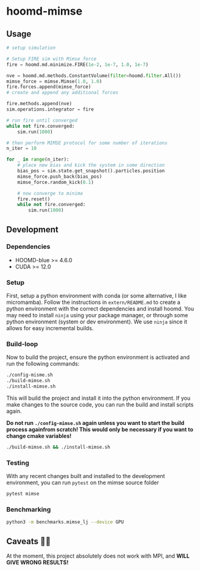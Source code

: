 # hoomd-mimse

## Usage

``` python
# setup simulation

# Setup FIRE sim with Mimse force
fire = hoomd.md.minimize.FIRE(1e-2, 1e-7, 1.0, 1e-7)

nve = hoomd.md.methods.ConstantVolume(filter=hoomd.filter.All())
mimse_force = mimse.Mimse(1.0, 1.0)
fire.forces.append(mimse_force)
# create and append any additional forces 

fire.methods.append(nve)
sim.operations.integrator = fire

# run fire until converged
while not fire.converged:
    sim.run(1000)

# then perform MIMSE protocol for some number of iterations
n_iter = 10

for _ in range(n_iter):
    # place new bias and kick the system in some direction
    bias_pos = sim.state.get_snapshot().particles.position
    mimse_force.push_back(bias_pos)
    mimse_force.random_kick(0.1)

    # now converge to minima
    fire.reset()
    while not fire.converged:
        sim.run(1000)
```

## Development

### Dependencies

* HOOMD-blue >= 4.6.0
* CUDA >= 12.0

### Setup

First, setup a python environment with conda (or some alternative, I like micromamba). Follow the instructions in `extern/README.md` to create a python environment with the correct dependencies and install hoomd. You may need to install `ninja` using your package manager, or through some python environment (system or dev environment). We use `ninja` since it allows for easy incremental builds.

### Build-loop

Now to build the project, ensure the python environment is activated and run the following commands:

``` bash
./config-misme.sh
./build-mimse.sh
./install-mimse.sh
```

This will build the project and install it into the python environment. If you make changes to the source code, you can run the build and install scripts again.

**Do not run `./config-mimse.sh` again unless you want to start the build process againfrom scratch! This would only be necessary if you want to change cmake variables!**

``` bash
./build-mimse.sh && ./install-mimse.sh
```

### Testing

With any recent changes built and installed to the development environment, you can run `pytest` on the mimse source folder

``` bash
pytest mimse
```

### Benchmarking

``` bash
python3 -m benchmarks.mimse_lj --device GPU
```

## Caveats 🚧👷

At the moment, this project absolutely does not work with MPI, and **WILL GIVE WRONG RESULTS!**